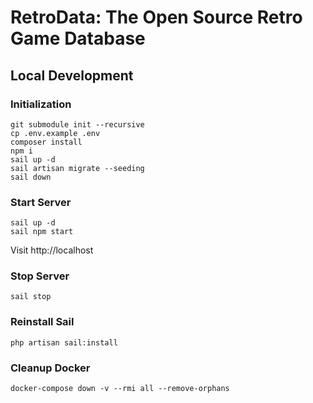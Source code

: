# RetroData: The Open Source Retro Game Database

## Local Development

### Initialization

```
git submodule init --recursive
cp .env.example .env
composer install
npm i
sail up -d
sail artisan migrate --seeding
sail down
```

### Start Server

```
sail up -d
sail npm start
```

Visit http://localhost

### Stop Server

```
sail stop
```

### Reinstall Sail

```
php artisan sail:install
```

### Cleanup Docker

```
docker-compose down -v --rmi all --remove-orphans
```
